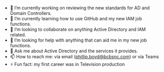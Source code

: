 - 🔭 I’m currently working on reviewing the new standards for AD and Domain Controllers.
- 🌱 I’m currently learning how to use GitHub and my new IAM job functions.
- 👯 I’m looking to collaborate on anything Active Directory and IAM related.
- 🤔 I’m looking for help with anything that can aid me in my new job functions.
- 💬 Ask me about Active Directory and the services it provides.
- 📫 How to reach me: via email (phillip.boyd@bcbsnc.com) or via Teams
- ⚡ Fun fact: my first career was in Television production
